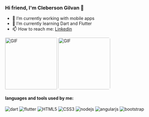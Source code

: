 ### Hi friend, I'm Cleberson Gilvan 👋



- 📱 I’m currently working with mobile apps 
- 🌱 I’m currently learning Dart and Flutter
- 📫 How to reach me: [Linkedin](linkedin.com/in/cleberson-gilvan-2b9a63ba)


<img img height="170" align="center" style="border-radius: 2px" alt="GIF" src="https://github-readme-stats.sabesansathananthan.vercel.app/api?username=cleber4&show_icons=true&hide_border=true&count_private=true&theme=tokyonight" ></img>
<img img height="170" align="center" style="border-radius: 5px" alt="GIF" src="https://github-readme-stats.sabesansathananthan.vercel.app/api/top-langs/?username=cleber4&layout=compact&theme=tokyonight" />

#### languages and tools used by me:

![dart](https://img.shields.io/badge/dart-%230175C2.svg?&style=for-the-badge&logo=dart&logoColor=white)
![flutter](https://img.shields.io/badge/Flutter%20-%2302569B.svg?&style=for-the-badge&logo=Flutter&logoColor=white)
![HTML5](https://img.shields.io/badge/html5%20-%23E34F26.svg?&style=for-the-badge&logo=html5&logoColor=white)
![CSS3](https://img.shields.io/badge/css3%20-%231572B6.svg?&style=for-the-badge&logo=css3&logoColor=white)
![nodejs](https://img.shields.io/badge/node.js%20-%2343853D.svg?&style=for-the-badge&logo=node.js&logoColor=white)
![angularjs](https://img.shields.io/badge/angular.js%20-%23E23237.svg?&style=for-the-badge&logo=angularjs&logoColor=white)
![bootstrap](https://img.shields.io/badge/bootstrap%20-%23563D7C.svg?&style=for-the-badge&logo=bootstrap&logoColor=white)




<!--
**Cleber4/Cleber4** is a ✨ _special_ ✨ repository because its `README.md` (this file) appears on your GitHub profile.

Here are some ideas to get you started:
- 👯 I’m looking to collaborate on ... 
- 🤔 I’m looking for help with ...
- 💬 Ask me about anything
- 😄 Pronouns: ...
- ⚡ Fun fact: ...
-->
